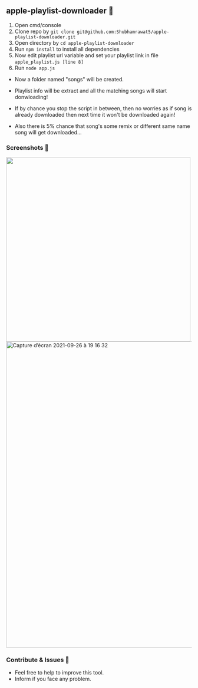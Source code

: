 ## apple-playlist-downloader 🎵

1. Open cmd/console
2. Clone repo by `git clone git@github.com:Shubhamrawat5/apple-playlist-downloader.git`
3. Open directory by `cd apple-playlist-downloader`
4. Run `npm install` to install all dependencies
5. Now edit playlist url variable and set your playlist link in file `apple_playlist.js [line 8]`
6. Run `node app.js`

- Now a folder named "songs" will be created.

- Playlist info will be extract and all the matching songs will start donwloading!

- If by chance you stop the script in between, then no worries as if song is already downloaded then next time it won't be downloaded again!

- Also there is 5% chance that song's some remix or different same name song will get downloaded...

### Screenshots 🚀

<img src = "https://i.ibb.co/jGkBFN6/aaaa.png" width="500"/>
<img width="831" alt="Capture d’écran 2021-09-26 à 19 16 32" src="https://user-images.githubusercontent.com/44288655/134817487-1a468b63-1e53-4f87-a862-05098813e52b.png">

### Contribute & Issues 🚀

- Feel free to help to improve this tool.
- Inform if you face any problem.
